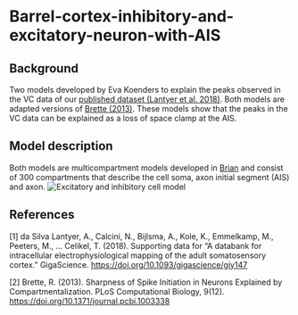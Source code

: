 # Barrel-cortex-inhibitory-and-excitatory-neuron-with-AIS

## Background
Two models developed by Eva Koenders to explain the peaks observed in the VC data of our [published dataset (Lantyer et al. 2018)](https://academic.oup.com/gigascience/article/7/12/giy147/5232232). Both models are adapted versions of [Brette (2013)](https://brian2.readthedocs.io/en/2.0rc/examples/frompapers.Brette_2012.Fig1.html). These models show that the peaks in the VC data can be explained as a loss of space clamp at the AIS.

## Model description
Both models are multicompartment models developed in [Brian](https://brian2.readthedocs.io/en/stable/) and consist of 300 compartments that describe the cell soma, axon initial segment (AIS) and axon. 
![Excitatory and inhibitory cell model](https://raw.githubusercontent.com/fleurzeldenrust/Barrel-cortex-inhibitory-and-excitatory-neuron-with-AIS/master/cells.png)

## References
[1] da Silva Lantyer, A., Calcini, N., Bijlsma, A., Kole, K., Emmelkamp, M., Peeters, M., … Celikel, T. (2018). Supporting data for “A databank for intracellular electrophysiological mapping of the adult somatosensory cortex.” GigaScience. https://doi.org/10.1093/gigascience/giy147

[2] Brette, R. (2013). Sharpness of Spike Initiation in Neurons Explained by Compartmentalization. PLoS Computational Biology, 9(12). https://doi.org/10.1371/journal.pcbi.1003338

